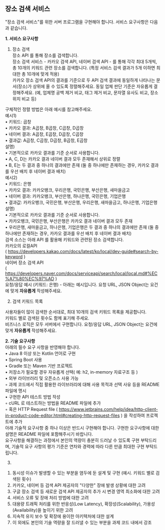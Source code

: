 
## 장소 검색 서비스
"장소 검색 서비스"를 위한 서버 프로그램을 구현해야 합니다. 서비스 요구사항은 다음과 같습니다.

**1. 서비스 요구사항**
1) 장소 검색  
장소 API 를 통해 장소를 검색합니다.  
장소 검색 서비스 - 카카오 검색 API, 네이버 검색 API - 를 통해 각각 최대 5개씩, 총 10개의 키워드 관련 장소를 검색합니다. (특정 서비스 검색 결과가 5개 이하면 최대한 총 10개에 맞게 적용)  
카카오 장소 검색 API의 결과를 기준으로 두 API 검색 결과에 동일하게 나타나는 문서(장소)가 상위에 올 수 있도록 정렬해주세요. 동일 업체 판단 기준은 자유롭게 결정해주세요. (예, 업체명 공백 제거 비교, 태그 제거 비교, 문자열 유사도 비교, 장소 위치 비교 등)

구체적인 정렬 방법은 아래 예시를 참고해주세요.  
예시1)  
• 키워드: 곱창  
• 카카오 결과: A곱창, B곱창, C곱창, D곱창  
• 네이버 결과: A곱창, E곱창, D곱창, C곱창  
• 결과값: A곱창, C곱창, D곱창, B곱창, E곱창  
설명)  
• 기본적으로 카카오 결과를 기준 순서로 사용합니다.  
• A, C, D는 카카오 결과 네이버 결과 모두 존재해서 상위로 정렬  
• B, E는 두 결과 중 하나의 결과에만 존재 (둘 중 하나에만 존재하는 경우, 카카오 결과를 우선 배치 후 네이버 결과 배치)  
예시2)  
• 키워드: 은행  
• 카카오 결과: 카카오뱅크, 우리은행, 국민은행, 부산은행, 새마을금고  
• 네이버 결과: 카카오뱅크, 부산은행, 하나은행, 국민은행, 기업은행  
• 결과값: 카카오뱅크, 국민은행, 부산은행, 우리은행, 새마을금고, 하나은행, 기업은행  
설명)  
• 기본적으로 카카오 결과를 기준 순서로 사용합니다.  
• 카카오뱅크, 국민은행, 부산은행은 카카오 결과 네이버 결과 모두 존재  
• 우리은행, 새마을금고, 하나은행, 기업은행은 두 결과 중 하나의 결과에만 존재 (둘 중 하나에만 존재하는 경우, 카카오 결과를 우선 배치 후 네이버 결과 배치)  
검색 소스는 아래 API 를 활용해 키워드와 관련된 장소 검색합니다.  
카카오의 로컬API  
( https://developers.kakao.com/docs/latest/ko/local/dev-guide#search-by-keyword )  
네이버 장소 검색 API  
( https://developers.naver.com/docs/serviceapi/search/local/local.md#%EC%A7%80%EC%97%AD )  
요청/응답 예시 (키워드: 은행) - 아래는 예시입니다. 요청 URL, JSON Object는 요건에 맞게 **자유롭게** 작성해주세요.  
  
2) 검색 키워드 목록  
  
사용자들이 많이 검색한 순서대로, 최대 10개의 검색 키워드 목록을 제공합니다.  
키워드 별로 검색된 횟수도 함께 표기해 주세요.  
비즈니스 로직은 모두 서버에서 구현합니다.
요청/응답 URL, JSON Object는 요건에 맞게 **자유롭게** 작성해주세요.  

**2. 기술 요구사항**  
아래의 필수 요구 사항을 반영해야 합니다.  
• Java 8 이상 또는 Kotlin 언어로 구현  
• Spring Boot 사용  
• Gradle 또는 Maven 기반 프로젝트  
• 저장소가 필요할 경우 자유롭게 선택( 예: h2, in-memory 자료구조 등 )  
• 외부 라이브러리 및 오픈소스 사용 가능  
◦ 과제 코드에서 직접 활용한 라이브러리에 대해 사용 목적과 선택 사유 등을 README 파일에 명시  
• 구현한 API 테스트 방법 작성  
◦ cURL 로 테스트하는 방법을 README 파일에 추가    
◦ 혹은 HTTP Request file ( https://www.jetbrains.com/help/idea/http-client-in-product-code-editor.html#creating-http-request-files ) 을 작성하여 프로젝트에 추가    
아래 기술적 요구사항 중 하나 이상은 반드시 구현해야 합니다. 구현한 요구사항에 대한 설명은 README 파일에 포함해주시기 바랍니다.  
요구사항을 해결하는 과정에서 본인의 역량이 충분히 드러날 수 있도록 구현 부탁드리며, 기술적 요구 사항의 평가 기준은 연차와 경력에 따라 다른 만큼 최대한 구현 부탁드립니다.    
  
3)  
1. 동시성 이슈가 발생할 수 있는 부분을 염두에 둔 설계 및 구현 (예시. 키워드 별로 검색된 횟수)
2. 카카오, 네이버 등 검색 API 제공자의 "다양한" 장애 발생 상황에 대한 고려
3. 구글 장소 검색 등 새로운 검색 API 제공자의 추가 시 변경 영역 최소화에 대한 고려
4. 서비스 오류 및 장애 처리 방법에 대한 고려
5. 대용량 트래픽 처리를 위한 반응성(Low Latency), 확장성(Scalability), 가용성(Availability)을 높이기 위한 고려
6. 지속적 유지 보수 및 확장에 용이한 아키텍처에 대한 설계
7. 이 외에도 본인의 기술 역량을 잘 드러낼 수 있는 부분을 과제 코드 내에서 강조